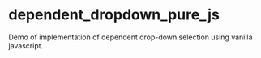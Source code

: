 # dependent_dropdown_pure_js
Demo of implementation of dependent drop-down selection using vanilla javascript.
